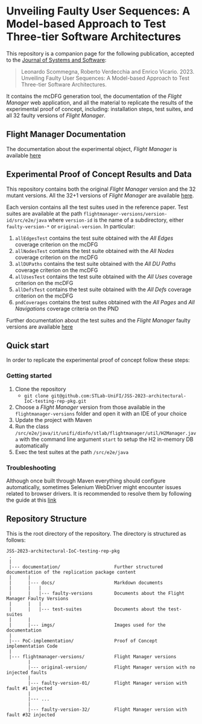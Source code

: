 # Unveiling Faulty User Sequences: A Model-based Approach to Test Three-tier Software Architectures

This repository is a companion page for the following publication, accepted to the [Journal of Systems and Software]([https://onlinelibrary.wiley.com/journal/10991689](https://www.sciencedirect.com/journal/journal-of-systems-and-software)):
> Leonardo Scommegna, Roberto Verdecchia and Enrico Vicario. 2023. Unveiling Faulty User Sequences: A Model-based Approach to Test Three-tier Software Architectures.

It contains the mcDFG generation tool, the documentation of the _Flight Manager_ web application, and all the material to replicate the results of the experimental proof of concept, including:
installation steps, test suites, and all 32 faulty versions of _Flight Manager_.

<!--
## How to cite us
The scientific article describing design, execution, and main results of this study is available [here](https://www.google.com).<br> 
If this study is helping your research, consider to cite it is as follows, thanks!

```
@article{,
  title={},
  author={},
  journal={},
  volume={},
  pages={},
  year={},
  publisher={}
}
```
-->

## Flight Manager Documentation

The documentation about the experimental object, _Flight Manager_ is available [here](documentation/docs/flight-manager.md)




## Experimental Proof of Concept Results and Data


This repository contains both the original _Flight Manager_ version and the 32 mutant versions.
All the 32+1 versions of _Flight Manager_ are available [here](flightmanager-versions).

Each version contains all the test suites used in the reference paper.
Test suites are available at the path `flightmanager-versions/version-id/src/e2e/java` where `version-id` is the name of a subdirectory, either `faulty-version-*` or `original-version`.
In particular:
1. `allEdgesTest` contains the test suite obtained with the _All Edges_ coverage criterion on the mcDFG
2. `allNodesTest` contains the test suite obtained with the _All Nodes_ coverage criterion on the mcDFG
3. `allDUPaths` contains the test suite obtained with the _All DU Paths_ coverage criterion on the mcDFG
4. `allUsesTest` contains the test suite obtained with the _All Uses_ coverage criterion on the mcDFG
5. `allDefsTest` contains the test suite obtained with the _All Defs_ coverage criterion on the mcDFG
6. `pndCoverages` contains the test suites obtained with the _All Pages_ and _All Navigations_ coverage criteria on the PND

Further documentation about the test suites and the _Flight Manager_ faulty versions are available [here](documentation/docs/experimental-proof-of-concept.md)


## Quick start

In order to replicate the experimental proof of concept follow these steps:

### Getting started

1. Clone the repository 
   - `git clone git@github.com:STLab-UniFI/JSS-2023-architectural-IoC-testing-rep-pkg.git`
2. Choose a _Flight Manager_ version from those available in the `flightmanager-versions` folder and open it with an IDE of your choice
3. Update the project with Maven
4. Run the class `/src/e2e/java/it/unifi/dinfo/stlab/flightmanager/util/H2Manager.java` with the command line argument `start` to setup the H2 in-memory DB automatically
5. Exec the test suites at the path  `/src/e2e/java`

### Troubleshooting

Although once built through Maven everything should configure automatically, sometimes Selenium WebDriver might encounter issues related to browser drivers. It is recommended to resolve them by following the guide at this [link](https://www.selenium.dev/documentation/webdriver/drivers/)

## Repository Structure
This is the root directory of the repository. The directory is structured as follows:

    JSS-2023-architectural-IoC-testing-rep-pkg
     .
     |
     |--- documentation/                    Further structured documentation of the replication package content
     |      |
     |      |--- docs/                      Markdown documents
     |      |   |
     |      |   |--- faulty-versions        Documents about the Flight Manager Faulty Versions
     |      |   |
     |      |   |--- test-suites            Documents about the test-suites
     |      |
     |      |--- imgs/                      Images used for the documentation
     |
     |--- PoC-implementation/               Proof of Concept implementation Code
     |
     |--- flightmanager-versions/           Flight Manager versions
            |
            |--- original-version/          Flight Manager version with no injected faults      
            |
            |--- faulty-version-01/         Flight Manager version with fault #1 injected      
            |
            |--- ...                        
            |
            |--- faulty-version-32/         Flight Manager version with fault #32 injected
